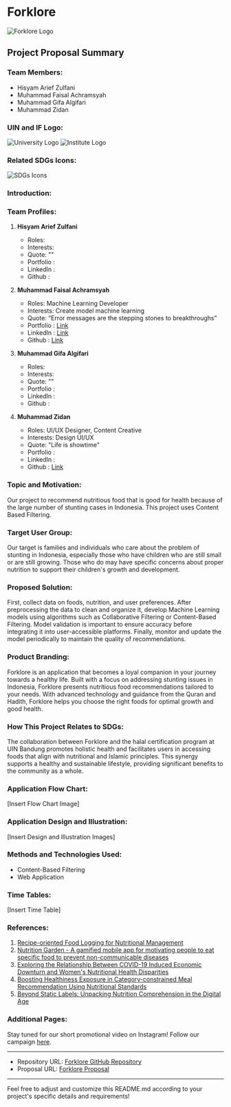 # Forklore

![Forklore Logo](logo.png)

## Project Proposal Summary

### Team Members:
- Hisyam Arief Zulfani
- Muhammad Faisal Achramsyah
- Muhammad Gifa Algifari
- Muhammad Zidan

### UIN and IF Logo:
![University Logo](uin_logo.png) ![Institute Logo](if_logo.png)

### Related SDGs Icons:
![SDGs Icons](sdgs_icons.png)

### Introduction:

### Team Profiles:
1. **Hisyam Arief Zulfani**
   - Roles: 
   - Interests: 
   - Quote: ""
   - Portfolio : 
   - LinkedIn : 
   - Github : 

2. **Muhammad Faisal Achramsyah**
   - Roles: Machine Learning Developer
   - Interests: Create model machine learning
   - Quote: “Error messages are the stepping stones to breakthroughs”
   - Portfolio : [Link](https://faisalach.github.io)
   - LinkedIn : [Link](https://www.linkedin.com/in/faisal-achramsyah-82b0b719b/)
   - Github : [Link](https://github.com/faisalach)

3. **Muhammad Gifa Algifari**
   - Roles: 
   - Interests: 
   - Quote: ""
   - Portfolio : 
   - LinkedIn : 
   - Github : 
     
4. **Muhammad Zidan**
   - Roles: UI/UX Designer, Content Creative
   - Interests: Design UI/UX
   - Quote: "Life is showtime"
   - Portfolio : 
   - LinkedIn : 
   - Github : [Link](https://github.com/ziohtime)

### Topic and Motivation:
Our project to recommend nutritious food that is good for health because of the large number of stunting cases in Indonesia. This project uses Content Based Filtering.

### Target User Group:
Our target is families and individuals who care about the problem of stunting in Indonesia, especially those who have children who are still small or are still growing. Those who do may have specific concerns about proper nutrition to support their children's growth and development.

### Proposed Solution:
First, collect data on foods, nutrition, and user preferences. After preprocessing the data to clean and organize it, develop Machine Learning models using algorithms such as Collaborative Filtering or Content-Based Filtering. Model validation is important to ensure accuracy before integrating it into user-accessible platforms. Finally, monitor and update the model periodically to maintain the quality of recommendations.

### Product Branding:
Forklore is an application that becomes a loyal companion in your journey towards a healthy life. Built with a focus on addressing stunting issues in Indonesia, Forklore presents nutritious food recommendations tailored to your needs. With advanced technology and guidance from the Quran and Hadith, Forklore helps you choose the right foods for optimal growth and good health.

### How This Project Relates to SDGs:
The collaboration between Forklore and the halal certification program at UIN Bandung promotes holistic health and facilitates users in accessing foods that align with nutritional and Islamic principles. This synergy supports a healthy and sustainable lifestyle, providing significant benefits to the community as a whole.

### Application Flow Chart:
[Insert Flow Chart Image]

### Application Design and Illustration:
[Insert Design and Illustration Images]

### Methods and Technologies Used:
- Content-Based Filtering
- Web Application

### Time Tables:
[Insert Time Table]

### References:
1. [Recipe-oriented Food Logging for Nutritional Management](https://doi.org/10.1145/3503161.3549203)
2. [Nutrition Garden - A gamified mobile app for motivating people to eat specific food to prevent non-communicable diseases](https://doi.org/10.1145/3608298.3608336)
3. [Exploring the Relationship Between COVID-19 Induced Economic Downturn and Women's Nutritional Health Disparities](https://doi.org/10.48550/arXiv.2311.12080)
4. [Boosting Healthiness Exposure in Category-constrained Meal Recommendation Using Nutritional Standards](https://doi.org/10.1145/3643859)
5. [Beyond Static Labels: Unpacking Nutrition Comprehension in the Digital Age](https://doi.org/10.1145/3613904.3642672)

### Additional Pages:
Stay tuned for our short promotional video on Instagram! Follow our campaign [here](link).

---

* Repository URL: [Forklore GitHub Repository](https://github.com/faisalach/Forklore)
* Proposal URL: [Forklore Proposal](link)

---

Feel free to adjust and customize this README.md according to your project's specific details and requirements!
